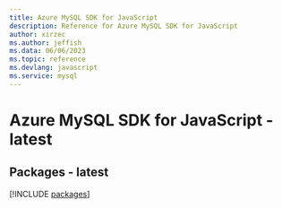 ```yaml
---
title: Azure MySQL SDK for JavaScript
description: Reference for Azure MySQL SDK for JavaScript
author: xirzec
ms.author: jeffish
ms.data: 06/06/2023
ms.topic: reference
ms.devlang: javascript
ms.service: mysql
---
```

# Azure MySQL SDK for JavaScript - latest
## Packages - latest
[!INCLUDE [packages](mysql-index.md)]
